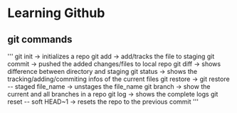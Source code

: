 # Learning Github

## git commands
'''
git init -> initializes a repo
git add -> add/tracks the file to staging
git commit -> pushed the added changes/files to local repo
git diff -> shows difference between directory and staging
git status -> shows the tracking/adding/commiting infos of the current files
git restore -> git restore -- staged file_name -> unstages the file_name
git branch -> show the current and all branches in a repo
git log -> shows the complete logs
git reset -- soft HEAD~1 -> resets the repo to the previous commit
'''
